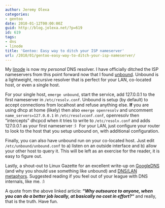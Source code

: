 ```yaml
---
author: Jeremy Olexa
categories:
- gentoo
date: 2010-01-12T00:00:00Z
guid: http://blog.jolexa.net/?p=619
id: 619
tags:
- dns
- linode
title: 'Gentoo: Easy way to ditch your ISP nameserver'
url: /2010/01/gentoo-easy-way-to-ditch-your-isp-nameserver/
---
```


My [linode][1] is now my *personal* DNS resolver. I have officially ditched the ISP nameservers from this point forward now that I found [unbound][2]. Unbound is a lightweight, recursive resolver that is perfect for your LAN, co-located host, or even a single host.

For your single host, `emerge unbound`, start the service, add 127.0.0.1 to the first nameserver in `/etc/resolv.conf`. Unbound is setup (by default) to accept connections from localhost and refuse anything else. **If** you are using dhcp at home (likely) then also `emerge openresolv` and uncomment `name_servers=127.0.0.1` in `/etc/resolvconf.conf`, openresolv then &#8220;intercepts&#8221; dhcpcd when it tries to write to `/etc/resolv.conf` and adds 127.0.0.1 as your first nameserver <img src="http://blog.jolexa.net/wp-includes/images/smilies/simple-smile.png" alt=":)" class="wp-smiley" style="height: 1em; max-height: 1em;" /> For your LAN, just configure your router to look to the host that you setup unbound on, with additional configuration.

Finally, you can also have unbound run on your co-located host. Just edit `/etc/unbound/unbound.conf` to a) listen on an outside interface and b) allow your other host to query it. This will be left as an exercise for the reader, it is easy to figure out.

Lastly, a shout-out to Linux Gazette for an excellent write-up on [GoogleDNS][3] (and why you should use something like unbound) and [DNS/LAN metaphors][4]. Suggested reading if you feel out of your league with DNS internals, like me. <img src="http://blog.jolexa.net/wp-includes/images/smilies/simple-smile.png" alt=":)" class="wp-smiley" style="height: 1em; max-height: 1em;" />

A quote from the above linked article: **&#8220;*Why outsource to anyone, when you can do a better job locally, at basically no cost in effort?*&#8220;** and really, that is the truth. Have fun.

 [1]: http://blog.jolexa.net/tag/linode/
 [2]: http://unbound.net/
 [3]: http://linuxgazette.net/170/googledns.html
 [4]: http://linuxgazette.net/170/lan.html